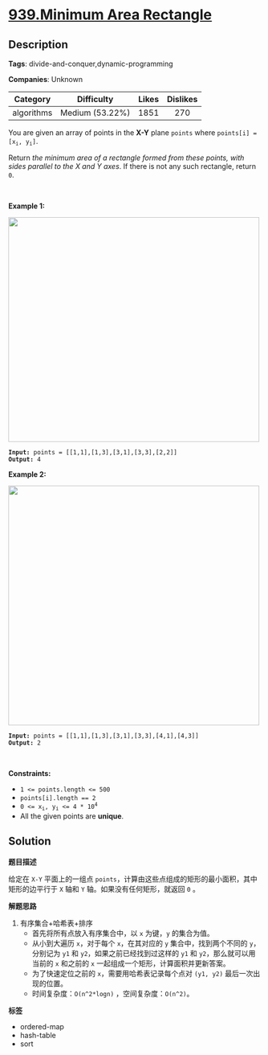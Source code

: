 # [939.Minimum Area Rectangle](https://leetcode.com/problems/minimum-area-rectangle/description/)

## Description

**Tags**: divide-and-conquer,dynamic-programming

**Companies**: Unknown

|  Category  |   Difficulty    | Likes | Dislikes |
| :--------: | :-------------: | :---: | :------: |
| algorithms | Medium (53.22%) | 1851  |   270    |

<p>You are given an array of points in the <strong>X-Y</strong> plane <code>points</code> where <code>points[i] = [x<sub>i</sub>, y<sub>i</sub>]</code>.</p>
<p>Return <em>the minimum area of a rectangle formed from these points, with sides parallel to the X and Y axes</em>. If there is not any such rectangle, return <code>0</code>.</p>
<p>&nbsp;</p>
<p><strong class="example">Example 1:</strong></p>
<img alt="" src="https://assets.leetcode.com/uploads/2021/08/03/rec1.JPG" style="width: 500px; height: 447px;" />
<pre><code><strong>Input:</strong> points = [[1,1],[1,3],[3,1],[3,3],[2,2]]
<strong>Output:</strong> 4</code></pre>
<p><strong class="example">Example 2:</strong></p>
<img alt="" src="https://assets.leetcode.com/uploads/2021/08/03/rec2.JPG" style="width: 500px; height: 477px;" />
<pre><code><strong>Input:</strong> points = [[1,1],[1,3],[3,1],[3,3],[4,1],[4,3]]
<strong>Output:</strong> 2</code></pre>
<p>&nbsp;</p>
<p><strong>Constraints:</strong></p>
<ul>
  <li><code>1 &lt;= points.length &lt;= 500</code></li>
  <li><code>points[i].length == 2</code></li>
  <li><code>0 &lt;= x<sub>i</sub>, y<sub>i</sub> &lt;= 4 * 10<sup>4</sup></code></li>
  <li>All the given points are <strong>unique</strong>.</li>
</ul>

## Solution

**题目描述**

给定在 `X-Y` 平面上的一组点 `points`，计算由这些点组成的矩形的最小面积，其中矩形的边平行于 `X` 轴和 `Y` 轴。如果没有任何矩形，就返回 `0` 。

**解题思路**

1. 有序集合+哈希表+排序
   - 首先将所有点放入有序集合中，以 `x` 为键，`y` 的集合为值。
   - 从小到大遍历 `x`，对于每个 `x`，在其对应的 `y` 集合中，找到两个不同的 `y`，分别记为 `y1` 和 `y2`，如果之前已经找到过这样的 `y1` 和 `y2`，那么就可以用当前的 `x` 和之前的 `x` 一起组成一个矩形，计算面积并更新答案。
   - 为了快速定位之前的 `x`，需要用哈希表记录每个点对 `(y1, y2)` 最后一次出现的位置。
   - 时间复杂度：`O(n^2*logn)` ，空间复杂度：`O(n^2)`。

**标签**

- ordered-map
- hash-table
- sort
